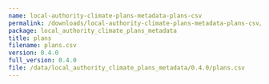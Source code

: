 ```yaml
---
name: local-authority-climate-plans-metadata-plans-csv
permalink: /downloads/local-authority-climate-plans-metadata-plans-csv/0_4_0
package: local_authority_climate_plans_metadata
title: plans
filename: plans.csv
version: 0.4.0
full_version: 0.4.0
file: /data/local_authority_climate_plans_metadata/0.4.0/plans.csv
---
```

